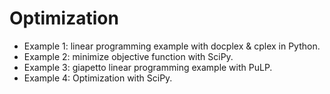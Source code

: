 # Optimization
- Example 1: linear programming example with docplex &amp; cplex in Python.
- Example 2: minimize objective function with SciPy.
- Example 3: giapetto linear programming example with PuLP.
- Example 4: Optimization with SciPy.
